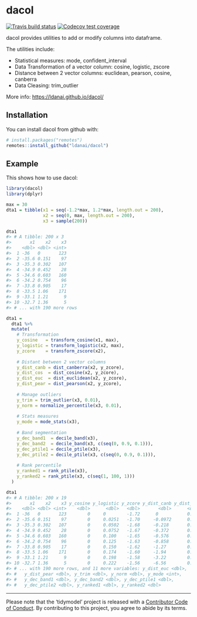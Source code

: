 
<!-- README.md is generated from README.Rmd. Please edit that file -->

# dacol

<!-- badges: start -->

[![Travis build
status](https://travis-ci.org/ldanai/dacol.svg?branch=master)](https://travis-ci.org/ldanai/dacol)
[![Codecov test
coverage](https://codecov.io/gh/ldanai/dacol/branch/master/graph/badge.svg)](https://codecov.io/gh/ldanai/dacol?branch=master)
<!-- badges: end -->

dacol provides utilities to add or modify columns into dataframe.

The utilities include:

  - Statistical measures: mode, confident\_interval
  - Data Transformation of a vector column: cosine, logistic, zscore
  - Distance between 2 vector columns: euclidean, pearson, cosine,
    canberra
  - Data Cleasing: trim\_outlier

More info: <https://ldanai.github.io/dacol/>

## Installation

You can install dacol from github with:

``` r
# install.packages("remotes")
remotes::install_github("ldanai/dacol")
```

## Example

This shows how to use dacol:

``` r
library(dacol)
library(dplyr)

max = 30
dta1 = tibble(x1 = seq(-1.2*max, 1.2*max, length.out = 200),
              x2 = seq(0, max, length.out = 200),
              x3 = sample(200))

dta1
#> # A tibble: 200 x 3
#>       x1    x2    x3
#>    <dbl> <dbl> <int>
#>  1 -36   0       123
#>  2 -35.6 0.151    97
#>  3 -35.3 0.302   107
#>  4 -34.9 0.452    28
#>  5 -34.6 0.603   160
#>  6 -34.2 0.754    96
#>  7 -33.8 0.905    17
#>  8 -33.5 1.06    171
#>  9 -33.1 1.21      9
#> 10 -32.7 1.36      5
#> # ... with 190 more rows

dta1 = 
  dta1 %>% 
  mutate(
    # Transformation
    y_cosine   = transform_cosine(x1, max),
    y_logistic = transform_logistic(x2, max),
    y_zcore    = transform_zscore(x2),
    
    # Distant between 2 vector columns
    y_dist_canb = dist_canberra(x2, y_zcore),
    y_dist_cos  = dist_cosine(x2, y_zcore),
    y_dist_euc  = dist_euclidean(x2, y_zcore),
    y_dist_pear = dist_pearson(x2, y_zcore),
    
    # Manage outliers
    y_trim = trim_outlier(x3, 0.01),
    y_norm = normalize_percentile(x3, 0.01),
    
    # Stats measures
    y_mode = mode_stats(x3),
    
    # Band segmentation
    y_dec_band1  = decile_band(x3),
    y_dec_band2  = decile_band(x3, c(seq(0, 0.9, 0.1))),
    y_dec_ptile1 = decile_ptile(x3),
    y_dec_ptile2 = decile_ptile(x3, c(seq(0, 0.9, 0.1))),
    
    # Rank percentile
    y_ranked1 = rank_ptile(x3), 
    y_ranked2 = rank_ptile(x3, c(seq(1, 100, 1))) 
  )

dta1
#> # A tibble: 200 x 19
#>       x1    x2    x3 y_cosine y_logistic y_zcore y_dist_canb y_dist_cos
#>    <dbl> <dbl> <int>    <dbl>      <dbl>   <dbl>       <dbl>      <dbl>
#>  1 -36   0       123        0     0        -1.72      0           0.498
#>  2 -35.6 0.151    97        0     0.0251   -1.70     -0.0972      0.498
#>  3 -35.3 0.302   107        0     0.0502   -1.68     -0.218       0.498
#>  4 -34.9 0.452    28        0     0.0752   -1.67     -0.372       0.498
#>  5 -34.6 0.603   160        0     0.100    -1.65     -0.576       0.498
#>  6 -34.2 0.754    96        0     0.125    -1.63     -0.858       0.498
#>  7 -33.8 0.905    17        0     0.150    -1.62     -1.27        0.498
#>  8 -33.5 1.06    171        0     0.174    -1.60     -1.94        0.498
#>  9 -33.1 1.21      9        0     0.198    -1.58     -3.22        0.498
#> 10 -32.7 1.36      5        0     0.222    -1.56     -6.56        0.498
#> # ... with 190 more rows, and 11 more variables: y_dist_euc <dbl>,
#> #   y_dist_pear <dbl>, y_trim <dbl>, y_norm <dbl>, y_mode <int>,
#> #   y_dec_band1 <dbl>, y_dec_band2 <dbl>, y_dec_ptile1 <dbl>,
#> #   y_dec_ptile2 <dbl>, y_ranked1 <dbl>, y_ranked2 <dbl>
```

-----

Please note that the ‘tidymodel’ project is released with a [Contributor
Code of Conduct](.github/CODE_OF_CONDUCT.md). By contributing to this
project, you agree to abide by its terms.
